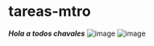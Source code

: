 # tareas-mtro
***Hola a todos chavales*** 
![image](![image](https://github.com/user-attachments/assets/8bb2d683-5671-46ff-9cc5-c7e0c000249b)
)
![image](https://github.com/user-attachments/assets/7ebe9877-2690-42f7-9be3-266f24df96f5)
